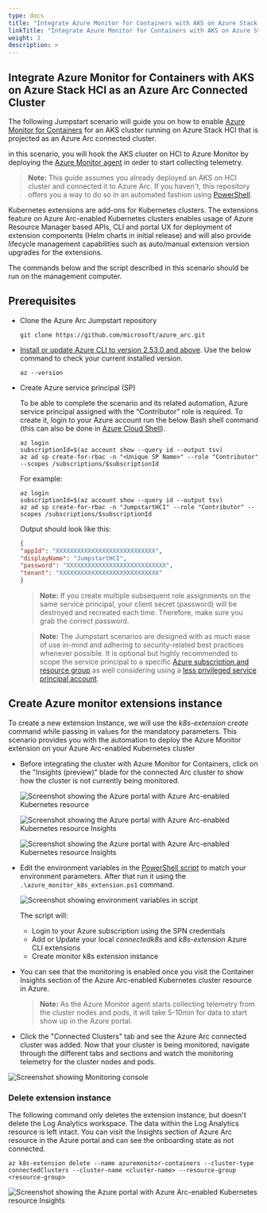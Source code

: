 ```yaml
---
type: docs
title: "Integrate Azure Monitor for Containers with AKS on Azure Stack HCI as an Azure Arc Connected Cluster"
linkTitle: "Integrate Azure Monitor for Containers with AKS on Azure Stack HCI as an Azure Arc Connected Cluster"
weight: 3
description: >
---
```


## Integrate Azure Monitor for Containers with AKS on Azure Stack HCI as an Azure Arc Connected Cluster

The following Jumpstart scenario will guide you on how to enable [Azure Monitor for Containers](https://learn.microsoft.com/azure/azure-monitor/insights/container-insights-overview) for an AKS cluster running on Azure Stack HCI that is projected as an Azure Arc connected cluster.

in this scenario, you will hook the AKS cluster on HCI to Azure Monitor by deploying the [Azure Monitor agent](https://learn.microsoft.com/azure/azure-monitor/platform/log-analytics-agent) in order to start collecting telemetry.  

> **Note:** This guide assumes you already deployed an AKS on HCI cluster and connected it to Azure Arc. If you haven't, this repository offers you a way to do so in an automated fashion using [PowerShell](/azure_arc_jumpstart/azure_arc_k8s/aks_stack_hci/aks_hci_powershell/).

Kubernetes extensions are add-ons for Kubernetes clusters. The extensions feature on Azure Arc-enabled Kubernetes clusters enables usage of Azure Resource Manager based APIs, CLI and portal UX for deployment of extension components (Helm charts in initial release) and will also provide lifecycle management capabilities such as auto/manual extension version upgrades for the extensions.

The commands below and the script described in this scenario should be run on the management computer.

## Prerequisites

* Clone the Azure Arc Jumpstart repository

    ```shell
    git clone https://github.com/microsoft/azure_arc.git
    ```

* [Install or update Azure CLI to version 2.53.0 and above](https://learn.microsoft.com/cli/azure/install-azure-cli?view=azure-cli-latest). Use the below command to check your current installed version.

  ```shell
  az --version
  ```

* Create Azure service principal (SP)

    To be able to complete the scenario and its related automation, Azure service principal assigned with the “Contributor” role is required. To create it, login to your Azure account run the below Bash shell command (this can also be done in [Azure Cloud Shell](https://shell.azure.com/)).

    ```shell
    az login
    subscriptionId=$(az account show --query id --output tsv)
    az ad sp create-for-rbac -n "<Unique SP Name>" --role "Contributor" --scopes /subscriptions/$subscriptionId
    ```

    For example:

    ```shell
    az login
    subscriptionId=$(az account show --query id --output tsv)
    az ad sp create-for-rbac -n "JumpstartHCI" --role "Contributor" --scopes /subscriptions/$subscriptionId
    ```

    Output should look like this:

    ```json
    {
    "appId": "XXXXXXXXXXXXXXXXXXXXXXXXXXXX",
    "displayName": "JumpstartHCI",
    "password": "XXXXXXXXXXXXXXXXXXXXXXXXXXXX",
    "tenant": "XXXXXXXXXXXXXXXXXXXXXXXXXXXX"
    }
    ```

    > **Note:** If you create multiple subsequent role assignments on the same service principal, your client secret (password) will be destroyed and recreated each time. Therefore, make sure you grab the correct password.

    > **Note:** The Jumpstart scenarios are designed with as much ease of use in-mind and adhering to security-related best practices whenever possible. It is optional but highly recommended to scope the service principal to a specific [Azure subscription and resource group](https://learn.microsoft.com/cli/azure/ad/sp?view=azure-cli-latest) as well considering using a [less privileged service principal account](https://learn.microsoft.com/azure/role-based-access-control/best-practices).

## Create Azure monitor extensions instance

To create a new extension Instance, we will use the _k8s-extension create_ command while passing in values for the mandatory parameters. This scenario provides you with the automation to deploy the Azure Monitor extension on your Azure Arc-enabled Kubernetes cluster

* Before integrating the cluster with Azure Monitor for Containers, click on the "Insights (preview)" blade for the connected Arc cluster to show how the cluster is not currently being monitored.

    ![Screenshot showing the Azure portal with Azure Arc-enabled Kubernetes resource](./01.png)

    ![Screenshot showing the Azure portal with Azure Arc-enabled Kubernetes resource Insights](./02.png)

    ![Screenshot showing the Azure portal with Azure Arc-enabled Kubernetes resource Insights](./03.png)

* Edit the environment variables in the [PowerShell script](https://raw.githubusercontent.com/microsoft/azure_arc/main/azure_arc_k8s_jumpstart/aks_stack_hci/monitor_extension/azure_monitor_k8s_extension.ps1) to match your environment parameters. After that run it using the ```.\azure_monitor_k8s_extension.ps1``` command.

    ![Screenshot showing environment variables in script](./04.png)

    The script will:

  * Login to your Azure subscription using the SPN credentials
  * Add or Update your local _connectedk8s_ and _k8s-extension_ Azure CLI extensions
  * Create monitor k8s extension instance

* You can see that the monitoring is enabled once you visit the Container Insights section of the Azure Arc-enabled Kubernetes cluster resource in Azure.

    > **Note:** As the Azure Monitor agent starts collecting telemetry from the cluster nodes and pods, it will take 5-10min for data to start show up in the Azure portal.

* Click the "Connected Clusters" tab and see the Azure Arc connected cluster was added. Now that your cluster is being monitored, navigate through the different tabs and sections and watch the monitoring telemetry for the cluster nodes and pods.  

![Screenshot showing Monitoring console](./05.png)

### Delete extension instance

The following command only deletes the extension instance, but doesn't delete the Log Analytics workspace. The data within the Log Analytics resource is left intact. You can visit the Insights section of Azure Arc resource in the Azure portal and can see the onboarding state as not connected.

```shell
az k8s-extension delete --name azuremonitor-containers --cluster-type connectedClusters --cluster-name <cluster-name> --resource-group <resource-group>
```

 ![Screenshot showing the Azure portal with Azure Arc-enabled Kubernetes resource Insights](./06.png)
